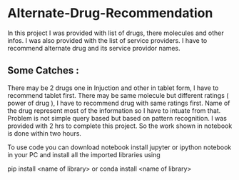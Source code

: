 # Alternate-Drug-Recommendation
In this project I was provided with list of drugs, there molecules and other infos. I was also provided with the list of service providers. I have to recommend alternate drug and its service providor names. 


## Some Catches :

There may be 2 drugs one in Injuction and other in tablet form, I have to recommend tablet first.
There may be same molecule but different ratings ( power of drug ), I have to recommend drug with same ratings first.
Name of the drug represent most of the information so I have to intuate from that.
Problem is not simple query based but based on pattern recognition.
I was provided with 2 hrs to complete this project. So the work shown in notebook is done within two hours.

To use code you can download notebook install jupyter or ipython notebook in your PC and install all the imported libraries using

pip install \<name of library\> 
  or
conda install \<name of library\>
